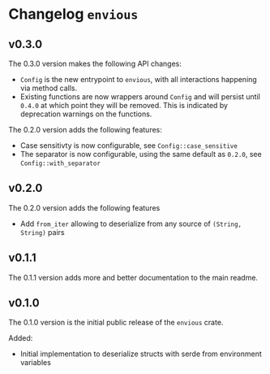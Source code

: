 # Changelog `envious`

## v0.3.0

The 0.3.0 version makes the following API changes:

- `Config` is the new entrypoint to `envious`, with all interactions happening via method calls.
- Existing functions are now wrappers around `Config` and will persist until `0.4.0` at which point they will be removed. This is indicated by deprecation warnings on the functions.

The 0.2.0 version adds the following features:

- Case sensitivty is now configurable, see `Config::case_sensitive`
- The separator is now configurable, using the same default as `0.2.0`, see `Config::with_separator`

## v0.2.0

The 0.2.0 version adds the following features

- Add `from_iter` allowing to deserialize from any source of `(String, String)` pairs

## v0.1.1

The 0.1.1 version adds more and better documentation to the main readme.

## v0.1.0

The 0.1.0 version is the initial public release of the `envious` crate.

Added:

- Initial implementation to deserialize structs with serde from environment variables
